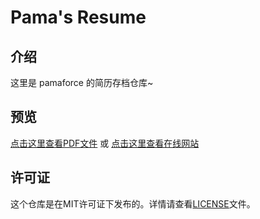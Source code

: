 # Pama's Resume

## 介绍
这里是 pamaforce 的简历存档仓库~

## 预览
[点击这里查看PDF文件](./resume.pdf) 或 [点击这里查看在线网站](http://pama.vip/resume)

## 许可证
这个仓库是在MIT许可证下发布的。详情请查看[LICENSE](LICENSE)文件。
